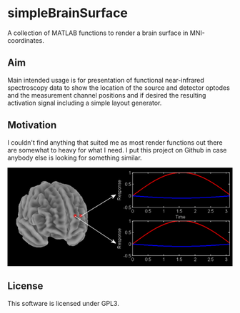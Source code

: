 # simpleBrainSurface
A collection of MATLAB functions to render a brain surface in MNI-coordinates.

## Aim
Main intended usage is for presentation of functional near-infrared spectroscopy data to show the
location of the source and detector optodes and the measurement channel positions and if desired the resulting activation signal including a simple layout generator.

## Motivation
I couldn't find anything that suited me as most render functions out there are somewhat to heavy for what I need. I put this project on Github in case anybody else is looking for something similar.


![Screenshot](screenshot/example.png?raw=true "Simple Brain Surface")

## License
This software is licensed under GPL3.
